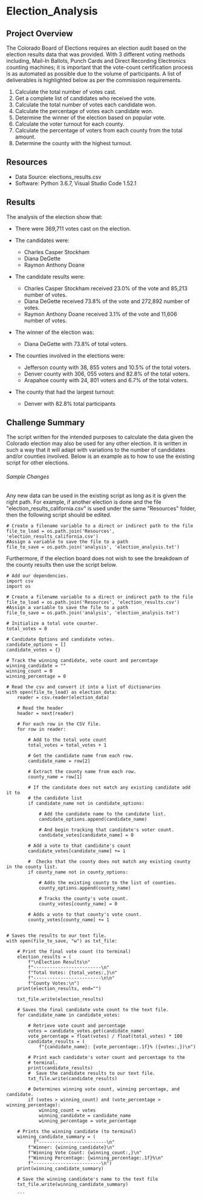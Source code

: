 # Election_Analysis

## Project Overview
The Colorado Board of Elections requires an election audit based on the election results data that was provided. With 3 different voting methods including, Mail-In Ballots, Punch Cards and Direct Recording Electronics counting machines; it is important that the vote-count certification process is as automated as possible due to the volume of participants. A list of deliverables is highlighted below as per the commission requirements. 
1. Calculate the total number of votes cast.
2. Get a complete list of candidates who received the vote.
3. Calculate the total number of votes each candidate won.
4. Calculate the percentage of votes each candidate won.
5. Determine the winner of the election based on popular vote.
6. Calculate the voter turnout for each county.
7. Calculate the percentage of voters from each county from the total amount.
8. Determine the county with the highest turnout. 

 
## Resources
- Data Source: elections_results.csv
- Software: Python 3.6.7, Visual Studio Code 1.52.1

## Results
The analysis of the election show that:
- There were 369,711 votes cast on the election.

- The candidates were:
  - Charles Casper Stockham
  - Diana DeGette
  - Raymon Anthony Doane

- The candidate results were:
  - Charles Casper Stockham received 23.0% of the vote and 85,213 number of votes.
  - Diana DeGette received 73.8% of the vote and 272,892 number of votes.
  - Raymon Anthony Doane received 3.1% of the vote and 11,606 number of votes.

- The winner of the election was:
  - Diana DeGette with 73.8% of total voters. 

- The counties involved in the elections were:
  - Jefferson county with 38, 855 voters and 10.5% of the total voters.
  - Denver county with 306, 055 voters and 82.8% of the total voters.
  - Arapahoe county with 24, 801 voters and 6.7% of the total voters.

- The county that had the largest turnout:
  - Denver with 82.8% total participants

## Challenge Summary
The script written for the intended purposes to calculate the data given the Colorado election may also be used for any other election. It is written in such a way that it will adapt with variations to the number of candidates and/or counties involved. Below is an example as to how to use the existing script for other elections.
###### Sample Changes
Any new data can be used in the existing script as long as it is given the right path. For example, if another election is done and the file "election_results_california.csv" is used under the same "Resources" folder, then the following script should be edited.

```
# Create a filename variable to a direct or indirect path to the file
file_to_load = os.path.join('Resources', 'election_results_california.csv')
#Assign a variable to save the file to a path
file_to_save = os.path.join('analysis', 'election_analysis.txt')
```

Furthermore, if the election board does not wish to see the breakdown of the county results then use the script below. 
```
# Add our dependencies.
import csv
import os

# Create a filename variable to a direct or indirect path to the file
file_to_load = os.path.join('Resources', 'election_results.csv')
#Assign a variable to save the file to a path
file_to_save = os.path.join('analysis', 'election_analysis.txt')

# Initialize a total vote counter.
total_votes = 0

# Candidate Options and candidate votes.
candidate_options = []
candidate_votes = {}

# Track the winning candidate, vote count and percentage
winning_candidate = ""
winning_count = 0
winning_percentage = 0

# Read the csv and convert it into a list of dictionaries
with open(file_to_load) as election_data:
    reader = csv.reader(election_data)

    # Read the header
    header = next(reader)

    # For each row in the CSV file.
    for row in reader:

        # Add to the total vote count
        total_votes = total_votes + 1

        # Get the candidate name from each row.
        candidate_name = row[2]

        # Extract the county name from each row.
        county_name = row[1]

        # If the candidate does not match any existing candidate add it to
        # the candidate list
        if candidate_name not in candidate_options:

            # Add the candidate name to the candidate list.
            candidate_options.append(candidate_name)

            # And begin tracking that candidate's voter count.
            candidate_votes[candidate_name] = 0

        # Add a vote to that candidate's count
        candidate_votes[candidate_name] += 1

        #  Checks that the county does not match any existing county in the county list.
        if county_name not in county_options:

            # Adds the existing county to the list of counties.
            county_options.append(county_name)

            # Tracks the county's vote count.
            county_votes[county_name] = 0    

        # Adds a vote to that county's vote count.
        county_votes[county_name] += 1


# Saves the results to our text file.
with open(file_to_save, "w") as txt_file:

    # Print the final vote count (to terminal)
    election_results = (
        f"\nElection Results\n"
        f"-------------------------\n"
        f"Total Votes: {total_votes:,}\n"
        f"-------------------------\n\n"
        f"County Votes:\n")
    print(election_results, end="")

    txt_file.write(election_results)

    # Saves the final candidate vote count to the text file.
    for candidate_name in candidate_votes:

        # Retrieve vote count and percentage
        votes = candidate_votes.get(candidate_name)
        vote_percentage = float(votes) / float(total_votes) * 100
        candidate_results = (
            f"{candidate_name}: {vote_percentage:.1f}% ({votes:,})\n")

        # Print each candidate's voter count and percentage to the
        # terminal.
        print(candidate_results)
        #  Save the candidate results to our text file.
        txt_file.write(candidate_results)

        # Determines winning vote count, winning percentage, and candidate.
        if (votes > winning_count) and (vote_percentage > winning_percentage):
            winning_count = votes
            winning_candidate = candidate_name
            winning_percentage = vote_percentage

    # Prints the winning candidate (to terminal)
    winning_candidate_summary = (
          f"-------------------------\n"
        f"Winner: {winning_candidate}\n"
        f"Winning Vote Count: {winning_count:,}\n"
        f"Winning Percentage: {winning_percentage:.1f}%\n"
        f"-------------------------\n")
    print(winning_candidate_summary)

    # Save the winning candidate's name to the text file
    txt_file.write(winning_candidate_summary)
    
    ```

